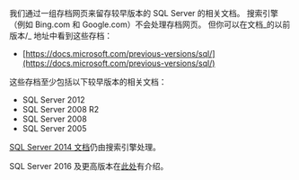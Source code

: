 
我们通过一组存档网页来留存较早版本的 SQL Server 的相关文档。 搜索引擎（例如 Bing.com 和 Google.com）不会处理存档网页。 但你可以在文档_的以前版本/_ 地址中看到这些存档：

- [https://docs.microsoft.com/previous-versions/sql/](https://docs.microsoft.com/previous-versions/sql/)

这些存档至少包括以下较早版本的相关文档：

- SQL Server 2012
- SQL Server 2008 R2
- SQL Server 2008
- SQL Server 2005

[SQL Server 2014 文档](https://docs.microsoft.com/sql/2014-toc/index?view=sql-server-2014)仍由搜索引擎处理。

SQL Server 2016 及更高版本在[此处](https://docs.microsoft.com/sql/sql-server/index)有介绍。
